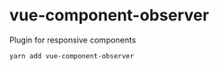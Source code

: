 # vue-component-observer
Plugin for responsive components


```bash
yarn add vue-component-observer
```
